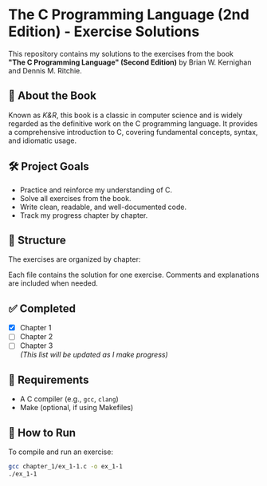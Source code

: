 # The C Programming Language (2nd Edition) - Exercise Solutions

This repository contains my solutions to the exercises from the book  
**"The C Programming Language" (Second Edition)** by Brian W. Kernighan and Dennis M. Ritchie.

## 📘 About the Book

Known as *K&R*, this book is a classic in computer science and is widely regarded as the definitive work on the C programming language. It provides a comprehensive introduction to C, covering fundamental concepts, syntax, and idiomatic usage.

## 🛠 Project Goals

- Practice and reinforce my understanding of C.
- Solve all exercises from the book.
- Write clean, readable, and well-documented code.
- Track my progress chapter by chapter.

## 📂 Structure

The exercises are organized by chapter:


Each file contains the solution for one exercise. Comments and explanations are included when needed.

## ✅ Completed

- [x] Chapter 1
- [ ] Chapter 2
- [ ] Chapter 3  
*(This list will be updated as I make progress)*

## 🔧 Requirements

- A C compiler (e.g., `gcc`, `clang`)
- Make (optional, if using Makefiles)

## 🚀 How to Run

To compile and run an exercise:

```bash
gcc chapter_1/ex_1-1.c -o ex_1-1
./ex_1-1
